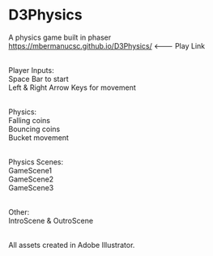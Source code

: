 # D3Physics
A physics game built in phaser <br>
https://mbermanucsc.github.io/D3Physics/ <--- Play Link <br> <br>

Player Inputs: <br>
Space Bar to start <br>
Left & Right Arrow Keys for movement <br><br>


Physics:<br>
Falling coins<br>
Bouncing coins<br>
Bucket movement<br><br>


Physics Scenes:<br>
GameScene1<br>
GameScene2<br>
GameScene3<br><br>


Other:<br>
IntroScene & OutroScene<br><br>

All assets created in Adobe Illustrator.
